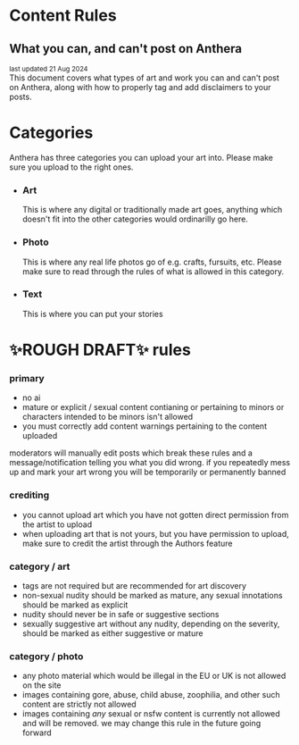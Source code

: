 # Content Rules
## What you can, and can't post on Anthera

<small>last updated 21 Aug 2024</small><br>
This document covers what types of art and work you can and can't post on Anthera, along with how to properly tag and add disclaimers to your posts.

# Categories

Anthera has three categories you can upload your art into. Please make sure you upload to the right ones.

- <h3>Art</h3>This is where any digital or traditionally made art goes, anything which doesn't fit into the other categories would ordinarilly go here.
- <h3>Photo</h3>This is where any real life photos go of e.g. crafts, fursuits, etc. Please make sure to read through the rules of what is allowed in this category.
- <h3>Text</h3>This is where you can put your stories

# ✨ROUGH DRAFT✨ rules

### primary
- no ai
- mature or explicit / sexual content contianing or pertaining to minors or characters intended to be minors isn't allowed
- you must correctly add content warnings pertaining to the content uploaded

moderators will manually edit posts which break these rules and a message/notification telling you what you did wrong. if you repeatedly mess up and mark your art wrong you will be temporarily or permanently banned

### crediting
- you cannot upload art which you have not gotten direct permission from the artist to upload
- when uploading art that is not yours, but you have permission to upload, make sure to credit the artist through the Authors feature


### category / art
- tags are not required but are recommended for art discovery
- non-sexual nudity should be marked as mature, any sexual innotations should be marked as explicit
- nudity should never be in safe or suggestive sections
- sexually suggestive art without any nudity, depending on the severity, should be marked as either suggestive or mature

### category / photo
- any photo material which would be illegal in the EU or UK is not allowed on the site
- images containing gore, abuse, child abuse, zoophilia, and other such content are strictly not allowed
- images containing *any* sexual or nsfw content is currently not allowed and will be removed. we may change this rule in the future going forward